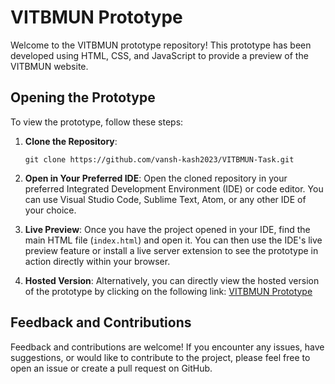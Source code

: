 # VITBMUN Prototype

Welcome to the VITBMUN prototype repository! This prototype has been developed using HTML, CSS, and JavaScript to provide a preview of the VITBMUN website.

## Opening the Prototype

To view the prototype, follow these steps:

1. **Clone the Repository**: 
    ```
    git clone https://github.com/vansh-kash2023/VITBMUN-Task.git
    ```

2. **Open in Your Preferred IDE**:
   Open the cloned repository in your preferred Integrated Development Environment (IDE) or code editor. You can use Visual Studio Code, Sublime Text, Atom, or any other IDE of your choice.

3. **Live Preview**:
   Once you have the project opened in your IDE, find the main HTML file (`index.html`) and open it. You can then use the IDE's live preview feature or install a live server extension to see the prototype in action directly within your browser.

4. **Hosted Version**:
   Alternatively, you can directly view the hosted version of the prototype by clicking on the following link: [VITBMUN Prototype](https://vansh-kash2023.github.io/VITBMUN-Task/)

## Feedback and Contributions

Feedback and contributions are welcome! If you encounter any issues, have suggestions, or would like to contribute to the project, please feel free to open an issue or create a pull request on GitHub.
